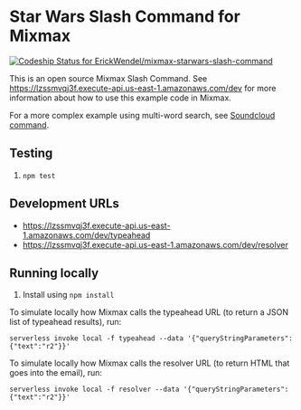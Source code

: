 # Star Wars Slash Command for Mixmax
[ ![Codeship Status for ErickWendel/mixmax-starwars-slash-command](https://app.codeship.com/projects/cd24b640-79d9-0136-7943-1a1745bf82cc/status?branch=master)](https://app.codeship.com/projects/300585)


This is an open source Mixmax Slash Command. See <https://lzssmvqj3f.execute-api.us-east-1.amazonaws.com/dev> for more information about how to use this example code in Mixmax.

For a more complex example using multi-word search, see [Soundcloud command](https://github.com/simonxca/mixmax-soundcloud-slash-command).

## Testing
1. `npm test`
## Development URLs
 - https://lzssmvqj3f.execute-api.us-east-1.amazonaws.com/dev/typeahead
 - https://lzssmvqj3f.execute-api.us-east-1.amazonaws.com/dev/resolver
 
## Running locally

1. Install using `npm install`

To simulate locally how Mixmax calls the typeahead URL (to return a JSON list of typeahead results), run:
```
serverless invoke local -f typeahead --data '{"queryStringParameters": {"text":"r2"}}'
```

To simulate locally how Mixmax calls the resolver URL (to return HTML that goes into the email), run:

```
serverless invoke local -f resolver --data '{"queryStringParameters": {"text":"r2"}}'
```
